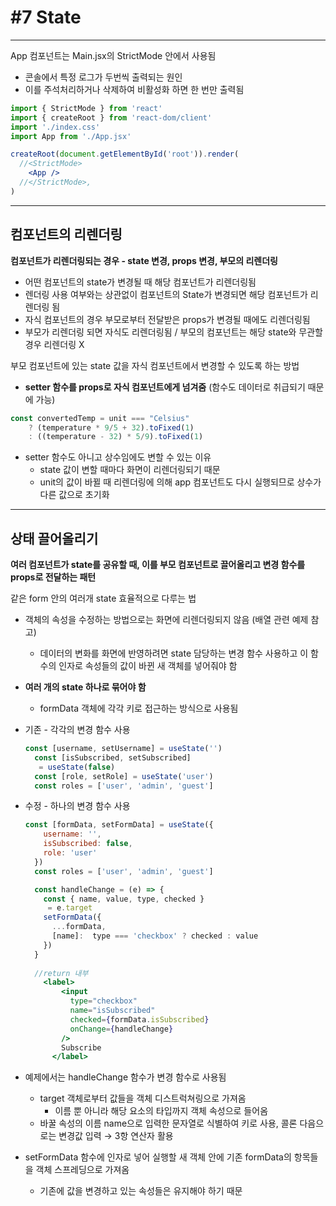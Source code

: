 # #7 State

---

App 컴포넌트는 Main.jsx의 StrictMode 안에서 사용됨

- 콘솔에서 특정 로그가 두번씩 출력되는 원인
- 이를 주석처리하거나 삭제하여 비활성화 하면 한 번만 출력됨

```jsx
import { StrictMode } from 'react'
import { createRoot } from 'react-dom/client'
import './index.css'
import App from './App.jsx'

createRoot(document.getElementById('root')).render(
  //<StrictMode>
    <App />
  //</StrictMode>,
)
```

---

## 컴포넌트의 리렌더링

**컴포넌트가 리렌더링되는 경우 - state 변경, props 변경, 부모의 리렌더링**

- 어떤 컴포넌트의 state가 변경될 때 해당 컴포넌트가 리렌더링됨
- 렌더링 사용 여부와는 상관없이 컴포넌트의 State가 변경되면 해당 컴포넌트가 리렌더링 됨
- 자식 컴포넌트의 경우 부모로부터 전달받은 props가 변경될 때에도 리렌더링됨
- 부모가 리렌더링 되면 자식도 리렌더링됨 / 부모의 컴포넌트는 해당 state와 무관할 경우 리렌더링 X

부모 컴포넌트에 있는  state 값을 자식 컴포넌트에서 변경할 수 있도록 하는 방법

- **setter 함수를 props로 자식 컴포넌트에게 넘겨줌** (함수도 데이터로 취급되기 때문에 가능)

```jsx
const convertedTemp = unit === "Celsius"
    ? (temperature * 9/5 + 32).toFixed(1)
    : ((temperature - 32) * 5/9).toFixed(1)
```

- setter 함수도 아니고 상수임에도 변할 수 있는 이유
    - state 값이 변할 때마다 화면이 리렌더링되기 때문
    - unit의 값이 바뀔 때 리렌더링에 의해 app 컴포넌트도 다시 실행되므로 상수가 다른 값으로 초기화

---

## 상태 끌어올리기

**여러 컴포넌트가 state를 공유할 때, 이를 부모 컴포넌트로 끌어올리고 변경 함수를 props로 전달하는 패턴**

같은 form 안의 여러개 state 효율적으로 다루는 법

- 객체의 속성을 수정하는 방법으로는 화면에 리렌더링되지 않음 (배열 관련 예제 참고)
    - 데이터의 변화를 화면에 반영하려면 state 담당하는 변경 함수 사용하고  이 함수의 인자로 속성들의 값이 바뀐 새 객체를 넣어줘야 함
- **여러 개의 state 하나로 묶어야 함**
    - formData 객체에 각각 키로 접근하는 방식으로 사용됨

- 기존 - 각각의 변경 함수 사용
    
    ```jsx
    const [username, setUsername] = useState('')
      const [isSubscribed, setSubscribed]
       = useState(false)
      const [role, setRole] = useState('user')
      const roles = ['user', 'admin', 'guest']
    ```
    

- 수정 - 하나의 변경 함수 사용
    
    ```jsx
    const [formData, setFormData] = useState({
        username: '',
        isSubscribed: false,
        role: 'user'
      })
      const roles = ['user', 'admin', 'guest']
    
      const handleChange = (e) => {
        const { name, value, type, checked }
         = e.target
        setFormData({
          ...formData,
          [name]:  type === 'checkbox' ? checked : value
        })
      }
      
      //return 내부
    	<label>
            <input
              type="checkbox"
              name="isSubscribed"
              checked={formData.isSubscribed}
              onChange={handleChange}
            />
            Subscribe
          </label>
    ```
    
- 예제에서는 handleChange 함수가 변경 함수로 사용됨
    - target 객체로부터 값들을 객체 디스트럭쳐링으로 가져옴
        - 이름 뿐 아니라 해당 요소의 타입까지 객체 속성으로 들어옴
    - 바꿀 속성의 이름 name으로 입력한 문자열로 식별하여 키로 사용, 콜론 다음으로는 변경값 입력 
    → 3항 연산자 활용
- setFormData 함수에 인자로 넣어 실행할 새 객체 안에 기존 formData의 항목들을 객체 스프레딩으로 가져옴
    - 기존에 값을 변경하고 있는 속성들은 유지해야 하기 때문
